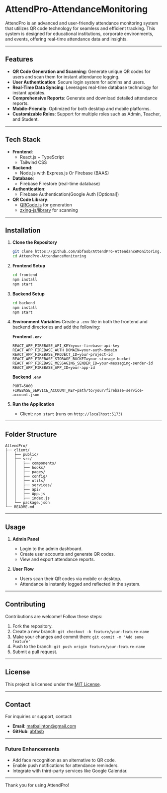 # AttendPro-AttendanceMonitoring

AttendPro is an advanced and user-friendly attendance monitoring system that utilizes QR code technology for seamless and efficient tracking. This system is designed for educational institutions, corporate environments, and events, offering real-time attendance data and insights.

---

## Features

- **QR Code Generation and Scanning**: Generate unique QR codes for users and scan them for instant attendance logging.
- **User Authentication**: Secure login system for admins and users.
- **Real-Time Data Syncing**: Leverages real-time database technology for instant updates.
- **Comprehensive Reports**: Generate and download detailed attendance reports.
- **Mobile-Friendly**: Optimized for both desktop and mobile platforms.
- **Customizable Roles**: Support for multiple roles such as Admin, Teacher, and Student.

---

## Tech Stack

- **Frontend**:
  - React.js + TypeScript
  - Tailwind CSS
- **Backend**:
  - Node.js with Express.js Or Firebase (BAAS)
- **Database**:
  - Firebase Firestore (real-time database)
- **Authentication**:
  - Firebase Authentication(Google Auth [Optional])
- **QR Code Library**:
  - [QRCode.js](https://github.com/davidshimjs/qrcodejs) for generation
  - [zxing-js/library](https://github.com/zxing-js/library) for scanning

---

## Installation

1. **Clone the Repository**
   ```bash
   git clone https://github.com/abfasb/AttendPro-AttendanceMonitoring.git
   cd AttendPro-AttendanceMonitoring
   ```

2. **Frontend Setup**
   ```bash
   cd frontend
   npm install
   npm start
   ```

3. **Backend Setup**
   ```bash
   cd backend
   npm install
   npm start
   ```

4. **Environment Variables**
   Create a `.env` file in both the frontend and backend directories and add the following:

   **Frontend `.env`**
   ```env
   REACT_APP_FIREBASE_API_KEY=your-firebase-api-key
   REACT_APP_FIREBASE_AUTH_DOMAIN=your-auth-domain
   REACT_APP_FIREBASE_PROJECT_ID=your-project-id
   REACT_APP_FIREBASE_STORAGE_BUCKET=your-storage-bucket
   REACT_APP_FIREBASE_MESSAGING_SENDER_ID=your-messaging-sender-id
   REACT_APP_FIREBASE_APP_ID=your-app-id
   ```

   **Backend `.env`**
   ```env
   PORT=5000
   FIREBASE_SERVICE_ACCOUNT_KEY=path/to/your/firebase-service-account.json
   ```

5. **Run the Application**
   - Client: `npm start` (runs on `http://localhost:5173`)

---

## Folder Structure

```
AttendPro/
├── client/
│   ├── public/
│   ├── src/
│   │   ├── components/
│   │   ├── hooks/
│   │   ├── pages/
│   │   ├── config/
│   │   ├── utils/
│   │   ├── services/
│   │   ├── api/
│   │   ├── App.js
│   │   ├── index.js
│   └── package.json
└── README.md
```

---

## Usage

1. **Admin Panel**
   - Login to the admin dashboard.
   - Create user accounts and generate QR codes.
   - View and export attendance reports.

2. **User Flow**
   - Users scan their QR codes via mobile or desktop.
   - Attendance is instantly logged and reflected in the system.

---

## Contributing

Contributions are welcome! Follow these steps:

1. Fork the repository.
2. Create a new branch: `git checkout -b feature/your-feature-name`
3. Make your changes and commit them: `git commit -m 'Add some feature'`
4. Push to the branch: `git push origin feature/your-feature-name`
5. Submit a pull request.

---

## License

This project is licensed under the [MIT License](LICENSE).

---

## Contact

For inquiries or support, contact:
- **Email**: matbalinton@gmail.com
- **GitHub**: [abfasb](https://github.com/abfasb)

---


### Future Enhancements

- Add face recognition as an alternative to QR code.
- Enable push notifications for attendance reminders.
- Integrate with third-party services like Google Calendar.

---

Thank you for using AttendPro!

